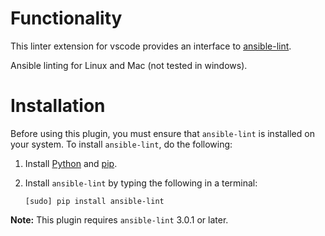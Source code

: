 # Functionality

This linter extension for vscode provides an interface to [ansible-lint](https://github.com/willthames/ansible-lint).

Ansible linting for Linux and Mac (not tested in windows).

# Installation

Before using this plugin, you must ensure that `ansible-lint` is installed on your system. To install `ansible-lint`, do the following:

1. Install [Python](http://python.org/download/) and [pip](http://www.pip-installer.org/en/latest/installing.html).

1. Install `ansible-lint` by typing the following in a terminal:
   ```
   [sudo] pip install ansible-lint
   ```

**Note:** This plugin requires `ansible-lint` 3.0.1 or later.


